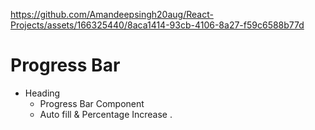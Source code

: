 

https://github.com/Amandeepsingh20aug/React-Projects/assets/166325440/8aca1414-93cb-4106-8a27-f59c6588b77d

# Progress Bar
- Heading
  - Progress Bar Component
  - Auto fill & Percentage Increase .
